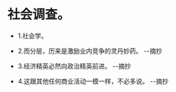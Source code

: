 # 社会调查。

- 1.社会学。

- 2.而分层，历来是激励业内竞争的灵丹妙药。 --摘抄

- 3.经济精英必然向政治精英前进。 --摘抄

- 4.这跟其他任何商业活动一模一样，不必多说。 --摘抄
